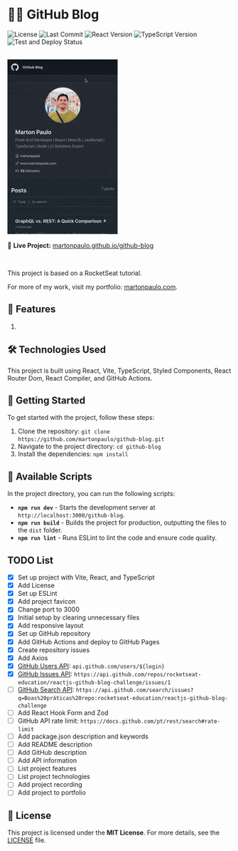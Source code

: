 # 👨‍💻 GitHub Blog

![License](https://img.shields.io/github/license/martonpaulo/github-blog) ![Last Commit](https://img.shields.io/github/last-commit/martonpaulo/github-blog) ![React Version](https://img.shields.io/github/package-json/dependency-version/martonpaulo/github-blog/react) ![TypeScript Version](https://img.shields.io/github/package-json/dependency-version/martonpaulo/github-blog/dev/typescript) ![Test and Deploy Status](https://github.com/martonpaulo/github-blog/actions/workflows/deploy.yml/badge.svg)

<br />

<img alt="Recording of live application" src="public/uploads/recording.gif" />

🔗 **Live Project:** [martonpaulo.github.io/github-blog](https://martonpaulo.github.io/github-blog)

<br />

This project is based on a RocketSeat tutorial.

For more of my work, visit my portfolio: [martonpaulo.com](https://martonpaulo.com).

## 🔧 Features

1.

## 🛠️ Technologies Used

This project is built using React, Vite, TypeScript, Styled Components, React Router Dom, React Compiler, and GitHub Actions.

## 🚀 Getting Started

To get started with the project, follow these steps:

1. Clone the repository: `git clone https://github.com/martonpaulo/github-blog.git`
2. Navigate to the project directory: `cd github-blog`
3. Install the dependencies: `npm install`

## 📜 Available Scripts

In the project directory, you can run the following scripts:

- **`npm run dev`** - Starts the development server at `http://localhost:3000/github-blog`.
- **`npm run build`** - Builds the project for production, outputting the files to the `dist` folder.
- **`npm run lint`** - Runs ESLint to lint the code and ensure code quality.

## TODO List

- [x] Set up project with Vite, React, and TypeScript
- [x] Add License
- [x] Set up ESLint
- [x] Add project favicon
- [x] Change port to 3000
- [x] Initial setup by clearing unnecessary files
- [x] Add responsive layout
- [x] Set up GitHub repository
- [x] Add GitHub Actions and deploy to GitHub Pages
- [x] Create repository issues
- [x] Add Axios
- [x] [GitHub Users API](https://docs.github.com/pt/rest/users/users#get-a-user): `api.github.com/users/${login}`
- [x] [GitHub Issues API](https://docs.github.com/pt/rest/issues/issues#get-an-issue): `https://api.github.com/repos/rocketseat-education/reactjs-github-blog-challenge/issues/1`
- [ ] [GitHub Search API](https://docs.github.com/pt/rest/search): `https://api.github.com/search/issues?q=Boas%20práticas%20repo:rocketseat-education/reactjs-github-blog-challenge`
- [ ] Add React Hook Form and Zod
- [ ] GitHub API rate limit: `https://docs.github.com/pt/rest/search#rate-limit`
- [ ] Add package.json description and keywords
- [ ] Add README description
- [ ] Add GitHub description
- [ ] Add API information
- [ ] List project features
- [ ] List project technologies
- [ ] Add project recording
- [ ] Add project to portfolio

## 📄 License

This project is licensed under the **MIT License**. For more details, see the [LICENSE](LICENSE) file.
